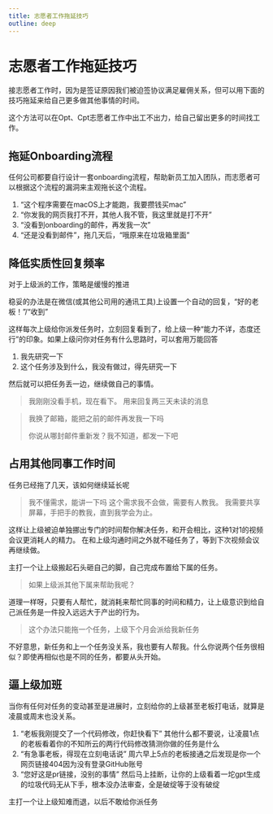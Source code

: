 ```yaml
---
title: 志愿者工作拖延技巧
outline: deep
---
```

# 志愿者工作拖延技巧

接志愿者工作时，因为是签证原因我们被迫签协议满足雇佣关系，但可以用下面的技巧拖延来给自己更多做其他事情的时间。

这个方法可以在Opt、Cpt志愿者工作中出工不出力，给自己留出更多的时间找工作。

## 拖延Onboarding流程

任何公司都要自行设计一套onboarding流程，帮助新员工加入团队，而志愿者可以根据这个流程的漏洞来主观拖长这个流程。

1. “这个程序需要在macOS上才能跑，我要攒钱买mac”
2. “你发我的网页我打不开，其他人我不管，我这里就是打不开”
3. “没看到onboarding的邮件，再发我一次”
4. “还是没看到邮件”，拖几天后，“哦原来在垃圾箱里面”


## 降低实质性回复频率

对于上级派的工作，策略是缓慢的推进

稳妥的办法是在微信(或其他公司用的通讯工具)上设置一个自动的回复，“好的老板！”/“收到”

这样每次上级给你派发任务时，立刻回复看到了，给上级一种“能力不详，态度还行”的印象。如果上级问你对任务有什么思路时，可以套用万能回答
1. 我先研究一下
2. 这个任务涉及到什么，我没有做过，得先研究一下

然后就可以把任务丢一边，继续做自己的事情。

> 我刚刚没看手机，现在看下。
用来回复两三天未读的消息

> 我换了邮箱，能把之前的邮件再发我一下吗
>
> 你说从哪封邮件重新发？我不知道，都发一下吧

## 占用其他同事工作时间

任务已经拖了几天，该如何继续延长呢

> 我不懂需求，能讲一下吗
> 这个需求我不会做，需要有人教我。
> 我需要共享屏幕，手把手的教我，直到我学会为止。

这样让上级被迫单独挪出专门的时间帮你解决任务，和开会相比，这种1对1的视频会议更消耗人的精力。
在和上级沟通时间之外就不碰任务了，等到下次视频会议再继续做。

主打一个让上级搬起石头砸自己的脚，自己完成布置给下属的任务。

> 如果上级派其他下属来帮助我呢？

道理一样呀，只要有人帮忙，就消耗来帮忙同事的时间和精力，让上级意识到给自己派任务是一件投入远远大于产出的行为。

> 这个办法只能拖一个任务，上级下个月会派给我新任务

不好意思，新任务和上一个任务没关系，我也要有人帮我。什么你说两个任务很相似？即使再相似也是不同的任务，都要从头开始。

## 逼上级加班

当你有任何对任务的变动甚至是进展时，立刻给你的上级甚至老板打电话，就算是凌晨或周末也没关系。

1. “老板我刚提交了一个代码修改，你赶快看下” 其他什么都不要说，让凌晨1点的老板看着你的不知所云的两行代码修改猜测你做的任务是什么
2. “有急事老板，得现在立刻电话说” 周六早上5点的老板接通之后发现是你一个网页链接404因为没有登录GitHub账号
3. “您好这是pr链接，没别的事情” 然后马上挂断，让你的上级看着一坨gpt生成的垃圾代码无从下手，根本没办法审查，全是破绽等于没有破绽

主打一个让上级知难而退，以后不敢给你派任务

